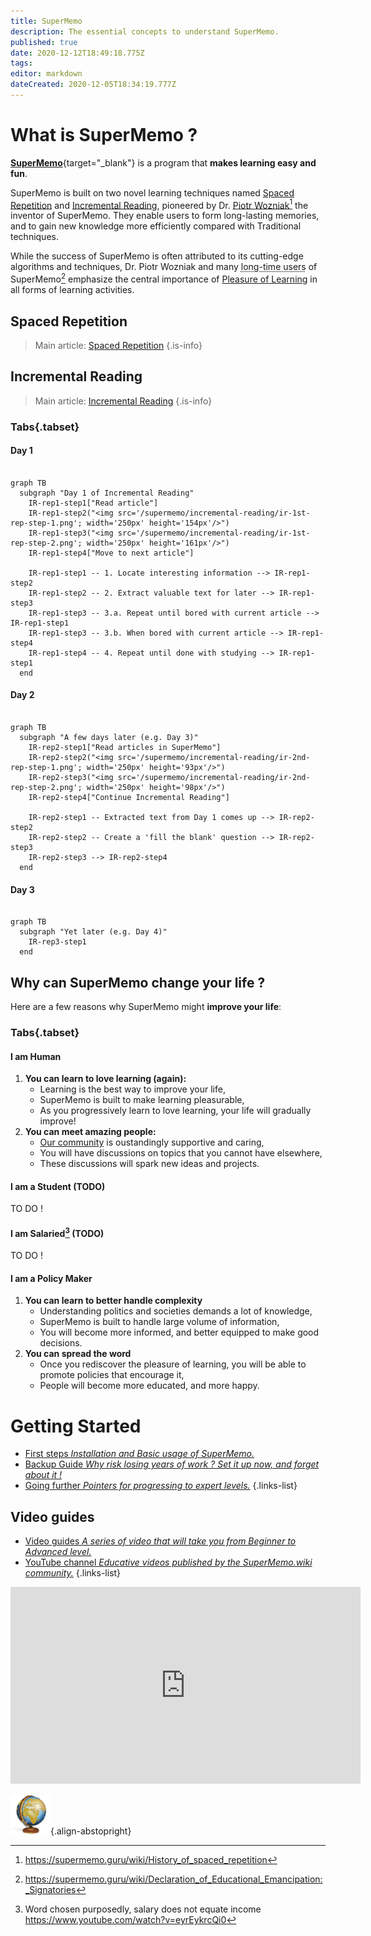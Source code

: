 ```yaml
---
title: SuperMemo
description: The essential concepts to understand SuperMemo.
published: true
date: 2020-12-12T18:49:18.775Z
tags: 
editor: markdown
dateCreated: 2020-12-05T18:34:19.777Z
---
```


# What is SuperMemo ?

[**SuperMemo**](https://super-memo.com/supermemo18.html){target="_blank"} is a program that **makes learning easy and fun**.

SuperMemo is built on two novel learning techniques named [Spaced Repetition](/learning/spaced-repetition) and [Incremental Reading](/learning/incremental-reading), pioneered by Dr. [Piotr Wozniak](/supermemo/piotr-wozniak)[^1] the inventor of SuperMemo. They enable users to form long-lasting memories, and to gain new knowledge more efficiently compared with Traditional techniques.

While the success of SuperMemo is often attributed to its cutting-edge  algorithms and techniques, Dr. Piotr Wozniak and many <abbr title="Users who have been using SuperMemo for a duration ranging from a few years, up to several decades.">long-time users</abbr> of SuperMemo[^2] emphasize the central importance of [Pleasure of Learning](/learning/pleasure-of-learning) in all forms of learning activities.

## Spaced Repetition

> Main article: [Spaced Repetition](/learning/spaced-repetition)
{.is-info}

## Incremental Reading
> Main article: [Incremental Reading](/learning/incremental-reading)
{.is-info}

### Tabs{.tabset}
#### Day 1
```mermaid

graph TB
  subgraph "Day 1 of Incremental Reading"
    IR-rep1-step1["Read article"]
    IR-rep1-step2("<img src='/supermemo/incremental-reading/ir-1st-rep-step-1.png'; width='250px' height='154px'/>")
    IR-rep1-step3("<img src='/supermemo/incremental-reading/ir-1st-rep-step-2.png'; width='250px' height='161px'/>")
    IR-rep1-step4["Move to next article"]
    
    IR-rep1-step1 -- 1. Locate interesting information --> IR-rep1-step2
    IR-rep1-step2 -- 2. Extract valuable text for later --> IR-rep1-step3
    IR-rep1-step3 -- 3.a. Repeat until bored with current article --> IR-rep1-step1
    IR-rep1-step3 -- 3.b. When bored with current article --> IR-rep1-step4
    IR-rep1-step4 -- 4. Repeat until done with studying --> IR-rep1-step1
  end
```

#### Day 2

```mermaid

graph TB
  subgraph "A few days later (e.g. Day 3)"
    IR-rep2-step1["Read articles in SuperMemo"]
    IR-rep2-step2("<img src='/supermemo/incremental-reading/ir-2nd-rep-step-1.png'; width='250px' height='93px'/>")
    IR-rep2-step3("<img src='/supermemo/incremental-reading/ir-2nd-rep-step-2.png'; width='250px' height='98px'/>")
    IR-rep2-step4["Continue Incremental Reading"]
    
    IR-rep2-step1 -- Extracted text from Day 1 comes up --> IR-rep2-step2
    IR-rep2-step2 -- Create a 'fill the blank' question --> IR-rep2-step3
    IR-rep2-step3 --> IR-rep2-step4
  end
```

#### Day 3

```mermaid

graph TB
  subgraph "Yet later (e.g. Day 4)"
    IR-rep3-step1
  end
```

## Why can SuperMemo change your life ?

Here are a few reasons why SuperMemo might **improve your life**:

### Tabs{.tabset}
#### I am Human

1. **You can learn to love learning (again):**
    - Learning is the best way to improve your life,
    - SuperMemo is built to make learning pleasurable,
    - As you progressively learn to love learning, your life will gradually improve!
2. **You can meet amazing people:**
    - [Our community](https://discord.gg/vUQhqCT) is oustandingly supportive and caring,
    - You will have discussions on topics that you cannot have elsewhere,
    - These discussions will spark new ideas and projects.

#### I am a Student (TODO)

TO DO !

#### I am Salaried[^3] (TODO)

TO DO !

#### I am a Policy Maker

1. **You can learn to better handle complexity**
    - Understanding politics and societies demands a lot of knowledge,
    - SuperMemo is built to handle large volume of information,
    - You will become more informed, and better equipped to make good decisions.
2. **You can spread the word**
    - Once you rediscover the pleasure of learning, you will be able to promote policies that encourage it,
    - People will become more educated, and more happy.

# Getting Started

- [First steps *Installation and Basic usage of SuperMemo.*](/supermemo/first-steps)
- [Backup Guide *Why risk losing years of work ? Set it up now, and forget about it !*](/supermemo/backup-guide)
- [Going further *Pointers for progressing to expert levels.*](/supermemo/going-further)
{.links-list}


## Video guides

- [Video guides *A series of video that will take you from Beginner to Advanced level.*](https://www.youtube.com/playlist?list=PL7RwmzKKAH8eKbDpOe5e-Omfp2Zqed6U1)
- [YouTube channel *Educative videos published by the SuperMemo.wiki community.*](https://www.youtube.com/channel/UCMdkN_8gHPn5vlYDe2ScrxQ)
{.links-list}

<div class="mt-8">
  <iframe width="560" height="315" src="https://www.youtube-nocookie.com/embed/i33BTuwTgAs" frameborder="0" allow="accelerometer; autoplay; clipboard-write; encrypted-media; gyroscope; picture-in-picture" allowfullscreen></iframe>
</div>

[^1]: https://supermemo.guru/wiki/History_of_spaced_repetition
[^2]: https://supermemo.guru/wiki/Declaration_of_Educational_Emancipation:_Signatories
[^3]: Word chosen purposedly, salary does not equate income https://www.youtube.com/watch?v=eyrEykrcQi0

![SuperMemo.wiki](/supermemo-64.png){.align-abstopright}